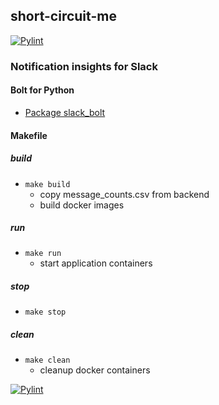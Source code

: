 ## short-circuit-me

[![Pylint](https://github.com/johndutchover/short-circuit-me/actions/workflows/pylint.yml/badge.svg)](https://github.com/johndutchover/short-circuit-me/actions/workflows/pylint.yml)

### Notification insights for Slack

#### Bolt for Python
- [Package slack_bolt](https://slack.dev/bolt-python/api-docs/slack_bolt/)

#### Makefile

##### build
- `make build`
  - copy message_counts.csv from backend
  - build docker images

##### run
- `make run` 
  - start application containers

##### stop
- `make stop`

##### clean
- `make clean`
  - cleanup docker containers


[![Pylint](https://github.com/johndutchover/short-circuit-me/actions/workflows/pylint.yml/badge.svg)](https://github.com/johndutchover/short-circuit-me/actions/workflows/pylint.yml)
